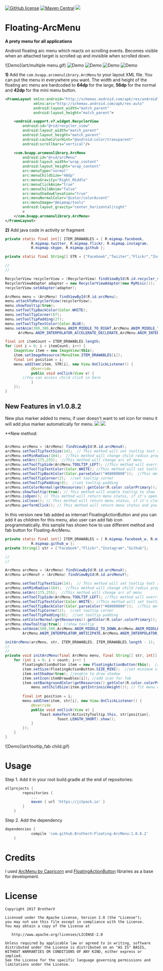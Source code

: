 [![GitHub license](https://img.shields.io/github/license/dcendents/android-maven-gradle-plugin.svg)](http://www.apache.org/licenses/LICENSE-2.0.html)
[![Maven Central](https://img.shields.io/maven-central/v/com.github.dcendents/android-maven-gradle-plugin.svg)](http://search.maven.org/#search%7Cga%7C1%7Ca%3A%22android-maven-gradle-plugin%22)
[![](https://jitpack.io/v/BrotherV/Floating-ArcMenu.svg)](https://jitpack.io/#BrotherV/Floating-ArcMenu)
# Floating-ArcMenu
**A prety menu for all applications**

Android floating arc menu which reacts on scrolling events. Becomes visible when an attached target is scrolled up and invisible when scrolled down.

![Demo](art/multiple menu.gif)
![Demo](art/tooltip.gif)
![Demo](art/listview.gif)
![Demo](art/recycler.gif)
![Demo](art/scroll.gif)

**1)** Add the ``com.bvapp.arcmenulibrary.ArcMenu`` to your layout XML file. You can put the menu in everywhere you want.
The width and height of the floating arc menu are hardcoded to **64dp** for the large, **56dp** for the normal and **42dp**
for the mini menu button.

```xml
<FrameLayout xmlns:android="http://schemas.android.com/apk/res/android"
             xmlns:arc="http://schemas.android.com/apk/res-auto"
             android:layout_width="match_parent"
             android:layout_height="match_parent">

    <android.support.v7.widget.RecyclerView
        android:id="@+id/recycler_view"
        android:layout_width="match_parent"
        android:layout_height="match_parent"
        android:cacheColorHint="@android:color/transparent"
        android:scrollbars="vertical"/>

    <com.bvapp.arcmenulibrary.ArcMenu
        android:id="@+id/arcMenu"
        android:layout_width="wrap_content"
        android:layout_height="wrap_content"
        arc:menuType="normal"
        arc:menuChildSize="48dp"
        arc:menuGravity="Right_Middle"
        arc:menuClickAnim="true"
        arc:menuChildAnim="false"
        arc:menuShadowElevation="true"
        arc:menuNormalColor="@color/colorAccent"
        arc:menuImage="@mipmap/tools"
        android:layout_gravity="center_horizontal|right"
        >
    </com.bvapp.arcmenulibrary.ArcMenu>
</FrameLayout>
```
**2)** Add java code in activity or fragment
``` java
private static final int[] ITEM_DRAWABLES = { R.mipmap.facebook,
			R.mipmap.twitter, R.mipmap.flickr, R.mipmap.instagram,
			R.mipmap.skype, R.mipmap.github };

private static final String[] STR = {"Facebook","Twiiter","Flickr","Instagram","Skype","Github"};

//
//

RecyclerView recyclerView = (RecyclerView) findViewById(R.id.recycler_view);
RecyclerViewAdapter adapter = new RecyclerViewAdapter(new MyMisic());
recyclerView.setAdapter(adapter);

ArcMenu menu = (ArcMenu) findViewById(R.id.arcMenu);
menu.attachToRecyclerView(recyclerView);
menu.showTooltip(true);
menu.setToolTipBackColor(Color.WHITE);
menu.setToolTipCorner(6f);
menu.setToolTipPadding(2f);
menu.setToolTipTextColor(Color.BLUE);
menu.setAnim(300,300,ArcMenu.ANIM_MIDDLE_TO_RIGHT,ArcMenu.ANIM_MIDDLE_TO_RIGHT,
      ArcMenu.ANIM_INTERPOLATOR_ACCELERATE_DECLERATE,ArcMenu.ANIM_INTERPOLATOR_ACCELERATE_DECLERATE);

final int itemCount = ITEM_DRAWABLES.length;
for (int i = 0; i < itemCount; i++) {
	ImageView item = new ImageView(this);
	item.setImageResource(MenuItem.ITEM_DRAWABLES[i]);
 	final int position = i;
	menu.addItem(item, STR[i], new View.OnClickListener() {
			@Override
			public void onClick(View v) {
        //You can access child click in here
			}
	});
}
```

## New Features in v1.0.8.2
New plus marker added to menu, if user doesn't want to set icon for menu it will add plus marker automatically for menu.
![](https://github.com/BrotherV/Floating-ArcMenu/tree/master/img1.jpg)
![](https://github.com/BrotherV/Floating-ArcMenu/tree/master/img2.jpg)

**New method:
``` java

ArcMenu arcMenu = (ArcMenu) findViewById(R.id.arcMenuX);
arcMenu.setToolTipTextSize(14);  // This method will set tooltip text size
arcMenu.setMinRadius(104);  //This method will change child radius programmatically
arcMenu.setArc(175,255);  //This method will change arc of menu
arcMenu.setToolTipSide(ArcMenu.TOOLTIP_LEFT); //This method will override tooltip direction
arcMenu.setToolTipTextColor(Color.WHITE); //This method will set tooltip text color
arcMenu.setToolTipBackColor(Color.parseColor("#88000000"));  //This method will set tooltip background color
arcMenu.setToolTipCorner(2);  //set tooltip corner
arcMenu.setToolTipPadding(8);  //set tooltip padding
arcMenu.setColorNormal(getResources().getColor(R.color.colorPrimary));  //set menu button normal color programmatically
arcMenu.showTooltip(true); // This method will enable tooltip to show
arcMenu.isOpen(); // This method will return menu status, if it's open then it will return true.
arcMenu.isClose(); // This method will return menu status, if it's close then it will return true.
arcMenu.performClick(); // This method will return menu status and you can open or close menu programmatically.

```
In this version new fab added as internarl FloatingActionButton and you can add it as children for this menu, also user can add fab icon programmatically. this sample has shown how to use different method and fab button for Floating-ArcMenu.
``` java
private static final int[] ITEM_DRAWABLES = { R.mipmap.facebook_w, R.mipmap.flickr_w, R.mipmap.instagram_w,
			R.mipmap.github_w };
private String[] str = {"Facebook","Flickr","Instagram","Github"};

//
//

ArcMenu arcMenu = (ArcMenu) findViewById(R.id.arcMenuX);
ArcMenu arcMenuY = (ArcMenu) findViewById(R.id.arcMenuY);

arcMenu.setToolTipTextSize(14);  // This method will set tooltip text size
arcMenu.setMinRadius(104);  //This method will change child radius programmatically
arcMenu.setArc(175,255);  //This method will change arc of menu
arcMenu.setToolTipSide(ArcMenu.TOOLTIP_LEFT); //This method will override tooltip direction
arcMenu.setToolTipTextColor(Color.WHITE); //This method will set tooltip text color
arcMenu.setToolTipBackColor(Color.parseColor("#88000000"));  //This method will set tooltip background
arcMenu.setToolTipCorner(2);  //set tooltip corner
arcMenu.setToolTipPadding(8);  //set tooltip padding
arcMenu.setColorNormal(getResources().getColor(R.color.colorPrimary));  //set menu button normal color programmatically
arcMenu.showTooltip(true); //show tooltip
arcMenu.setAnim(500,500,ArcMenu.ANIM_MIDDLE_TO_DOWN,ArcMenu.ANIM_MIDDLE_TO_RIGHT,
		ArcMenu.ANIM_INTERPOLATOR_ANTICIPATE,ArcMenu.ANIM_INTERPOLATOR_ANTICIPATE);

initArcMenu(arcMenu, str, ITEM_DRAWABLES, ITEM_DRAWABLES.length - 1);
//
//
private void initArcMenu(final ArcMenu menu, final String[] str, int[] itemDrawables, int count) {
	for (int i = 0; i < count; i++) {
		FloatingActionButton item = new FloatingActionButton(this);  //Use internal fab as a child
		item.setSize(FloatingActionButton.SIZE_MINI);  //set minimum size for fab 42dp
		item.setShadow(true); //enable to draw shadow
		item.setIcon(itemDrawables[i]); //add icon for fab
		item.setBackgroundColor(getResources().getColor(R.color.colorPrimary));  //set menu button normal color programmatically
	        menu.setChildSize(item.getIntrinsicHeight()); // fit menu child size exactly same as fab 
		
		final int position = i;
		menu.addItem(item, str[i], new View.OnClickListener() {
			@Override
			public void onClick(View v) {
				Toast.makeText(ActivityTooltip.this, str[position],
						Toast.LENGTH_SHORT).show();
			}
		});
	}
}

```
![Demo](art/tooltip_fab child.gif)

Usage
====================

Step 1. Add it in your root build.gradle at the end of repositories:
```Groovy
allprojects {
		repositories {
			...
			maven { url 'https://jitpack.io' }
		}
	}
```
Step 2. Add the dependency
```Groovy
dependencies {
	        compile 'com.github.BrotherV:Floating-ArcMenu:1.0.8.2'
	}
```
# Credits
I used [ArcMenu by Capricorn](https://github.com/daCapricorn/ArcMenu) and [FloatingActionButton](https://github.com/rey5137/material) 
libraries as a base for development.

# License
```
Copyright 2017 BrotherV

Licensed under the Apache License, Version 2.0 (the "License");
you may not use this file except in compliance with the License.
You may obtain a copy of the License at

   http://www.apache.org/licenses/LICENSE-2.0

Unless required by applicable law or agreed to in writing, software
distributed under the License is distributed on an "AS IS" BASIS,
WITHOUT WARRANTIES OR CONDITIONS OF ANY KIND, either express or implied.
See the License for the specific language governing permissions and
limitations under the License.
```



